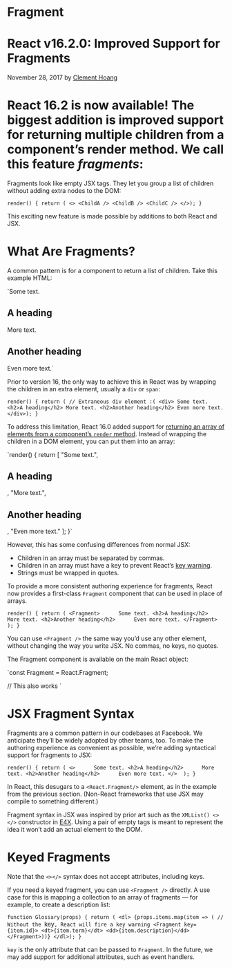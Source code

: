 # Fragment

# **React v16.2.0: Improved Support for Fragments**

November 28, 2017 by [Clement Hoang](https://twitter.com/c8hoang)

# React 16.2 is now available! The biggest addition is improved support for returning multiple children from a component’s render method. We call this feature *fragments*:

Fragments look like empty JSX tags. They let you group a list of children without adding extra nodes to the DOM:

`render() {
  return (
    <>
      <ChildA />
      <ChildB />
      <ChildC />
    </>);
}`

This exciting new feature is made possible by additions to both React and JSX.

# What Are Fragments?

A common pattern is for a component to return a list of children. Take this example HTML:

`Some text.
<h2>A heading</h2>
More text.
<h2>Another heading</h2>
Even more text.`

Prior to version 16, the only way to achieve this in React was by wrapping the children in an extra element, usually a `div` or `span`:

`render() {
  return (
    // Extraneous div element :(
    <div>
      Some text.
      <h2>A heading</h2>
      More text.
      <h2>Another heading</h2>
      Even more text.
    </div>);
}`

To address this limitation, React 16.0 added support for [returning an array of elements from a component’s `render` method](https://reactjs.org/blog/2017/09/26/react-v16.0.html#new-render-return-types-fragments-and-strings). Instead of wrapping the children in a DOM element, you can put them into an array:

`render() {
 return [
  "Some text.",
  <h2 key="heading-1">A heading</h2>,
  "More text.",
  <h2 key="heading-2">Another heading</h2>,
  "Even more text."
 ];
}`

However, this has some confusing differences from normal JSX:

- Children in an array must be separated by commas.
- Children in an array must have a key to prevent React’s [key warning](https://reactjs.org/docs/lists-and-keys.html#keys).
- Strings must be wrapped in quotes.

To provide a more consistent authoring experience for fragments, React now provides a first-class `Fragment` component that can be used in place of arrays.

`render() {
  return (
    <Fragment>      Some text.
      <h2>A heading</h2>      More text.
      <h2>Another heading</h2>      Even more text.
    </Fragment>  );
}`

You can use `<Fragment />` the same way you’d use any other element, without changing the way you write JSX. No commas, no keys, no quotes.

The Fragment component is available on the main React object:

`const Fragment = React.Fragment;

<Fragment>
  <ChildA />
  <ChildB />
  <ChildC />
</Fragment>// This also works
<React.Fragment>
  <ChildA />
  <ChildB />
  <ChildC />
</React.Fragment>`

# JSX Fragment Syntax

Fragments are a common pattern in our codebases at Facebook. We anticipate they’ll be widely adopted by other teams, too. To make the authoring experience as convenient as possible, we’re adding syntactical support for fragments to JSX:

`render() {
  return (
    <>      Some text.
      <h2>A heading</h2>      More text.
      <h2>Another heading</h2>      Even more text.
    </>  );
}`

In React, this desugars to a `<React.Fragment/>` element, as in the example from the previous section. (Non-React frameworks that use JSX may compile to something different.)

Fragment syntax in JSX was inspired by prior art such as the `XMLList() <></>` constructor in [E4X](https://developer.mozilla.org/en-US/docs/Archive/Web/E4X/E4X_for_templating). Using a pair of empty tags is meant to represent the idea it won’t add an actual element to the DOM.

# Keyed Fragments

Note that the `<></>` syntax does not accept attributes, including keys.

If you need a keyed fragment, you can use `<Fragment />` directly. A use case for this is mapping a collection to an array of fragments — for example, to create a description list:

`function Glossary(props) {
  return (
    <dl>
      {props.items.map(item => (
        // Without the `key`, React will fire a key warning
        <Fragment key={item.id}>
          <dt>{item.term}</dt>
          <dd>{item.description}</dd>
        </Fragment>))}
    </dl>);
}`

`key` is the only attribute that can be passed to `Fragment`. In the future, we may add support for additional attributes, such as event handlers.

#